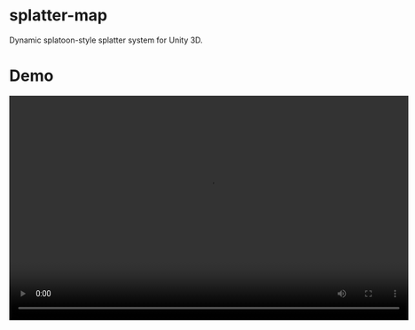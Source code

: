 # splatter-map
Dynamic splatoon-style splatter system for Unity 3D.

# Demo
<video src="demo.mp4" width="720" height="405" controls preload></video>

